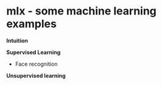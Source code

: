 # mlx - some machine learning examples

**Intuition**


**Supervised Learning**

* Face recognition


**Unsupervised learning**
